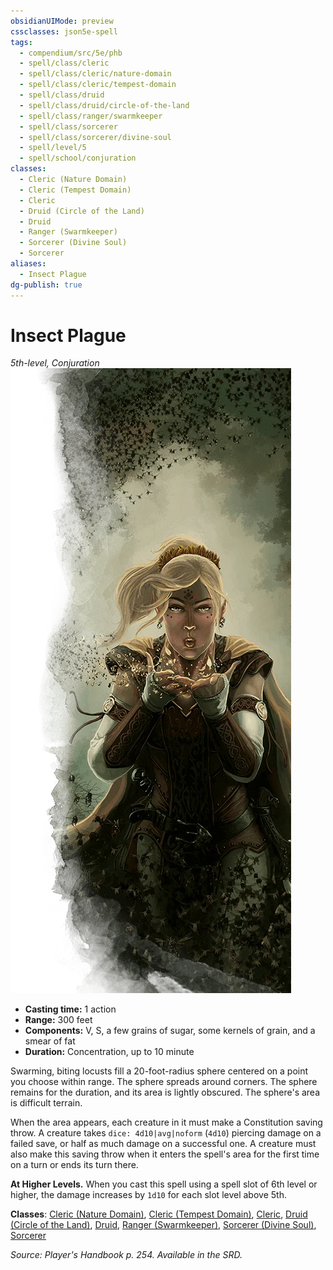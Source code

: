 ```yaml
---
obsidianUIMode: preview
cssclasses: json5e-spell
tags:
  - compendium/src/5e/phb
  - spell/class/cleric
  - spell/class/cleric/nature-domain
  - spell/class/cleric/tempest-domain
  - spell/class/druid
  - spell/class/druid/circle-of-the-land
  - spell/class/ranger/swarmkeeper
  - spell/class/sorcerer
  - spell/class/sorcerer/divine-soul
  - spell/level/5
  - spell/school/conjuration
classes:
  - Cleric (Nature Domain)
  - Cleric (Tempest Domain)
  - Cleric
  - Druid (Circle of the Land)
  - Druid
  - Ranger (Swarmkeeper)
  - Sorcerer (Divine Soul)
  - Sorcerer
aliases:
  - Insect Plague
dg-publish: true
---
```

# Insect Plague
*5th-level, Conjuration*  
![](https://raw.githubusercontent.com/5etools-mirror-2/5etools-img/main/spells/PHB/Insect%20Plague.webp#right)  

- **Casting time:** 1 action
- **Range:** 300 feet
- **Components:** V, S, a few grains of sugar, some kernels of grain, and a smear of fat
- **Duration:** Concentration, up to 10 minute

Swarming, biting locusts fill a 20-foot-radius sphere centered on a point you choose within range. The sphere spreads around corners. The sphere remains for the duration, and its area is lightly obscured. The sphere's area is difficult terrain.

When the area appears, each creature in it must make a Constitution saving throw. A creature takes `dice: 4d10|avg|noform` (`4d10`) piercing damage on a failed save, or half as much damage on a successful one. A creature must also make this saving throw when it enters the spell's area for the first time on a turn or ends its turn there.

**At Higher Levels.** When you cast this spell using a spell slot of 6th level or higher, the damage increases by `1d10` for each slot level above 5th.

**Classes**: [Cleric (Nature Domain)](/Admin/CLI/classes/cleric-nature-domain.md), [Cleric (Tempest Domain)](/Admin/CLI/classes/cleric-tempest-domain.md), [Cleric](/Admin/CLI/classes/cleric.md), [Druid (Circle of the Land)](/Admin/CLI/classes/druid-circle-of-the-land.md), [Druid](/Admin/CLI/classes/druid.md), [Ranger (Swarmkeeper)](/Admin/CLI/classes/ranger-swarmkeeper-tce.md), [Sorcerer (Divine Soul)](/Admin/CLI/classes/sorcerer-divine-soul-xge.md), [Sorcerer](/Admin/CLI/classes/sorcerer.md)

*Source: Player's Handbook p. 254. Available in the SRD.*